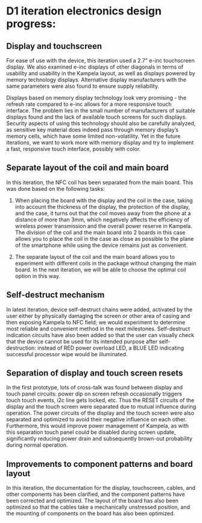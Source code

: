 # D1 iteration electronics design progress: 

## Display and touchscreen

For ease of use with the device, this iteration used a 2.7" e-inc touchscreen display. We also examined e-inc displays of other diagonals in terms of usability and usability in the Kampela layout, as well as displays powered by memory technology displays. Alternative display manufacturers with the same parameters were also found to ensure supply reliability.

Displays based on memory display technology look very promising - the refresh rate compared to e-inc allows for a more responsive touch interface. The problem lies in the small number of manufacturers of suitable displays found and the lack of available touch screens for such displays. Security aspects of using this technology should also be carefully analyzed, as sensitive key material does indeed pass through memory display’s memory cells, which have some limited non-volatility. Yet in the future iterations, we want to work more with memory display and try to implement a fast, responsive touch interface, possibly with color.

## Separate layout of the coil and main board

In this iteration, the NFC coil has been separated from the main board. This was done based on the following tasks:

1. When placing the board with the display and the coil in the case, taking into account the thickness of the display, the protection of the display, and the case, it turns out that the coil moves away from the phone at a distance of more than 3mm, which negatively affects the efficiency of wireless power transmission and the overall power reserve in Kampela. The division of the coil and the main board into 2 boards in this case allows you to place the coil in the case as close as possible to the plane of the smartphone while using the device remains just as convenient.

2. The separate layout of the coil and the main board allows you to experiment with different coils in the package without changing the main board. In the next iteration, we will be able to choose the optimal coil option in this way.

## Self-destruct mechanism

In latest iteration, device self-destruct chains were added, activated by the user either by physically damaging the screen or other area of casing and then exposing Kampela to NFC field; we would experiment to determine most reliable and convenient method in the next milestones. Self-destruct indication circuits have also been added so that the user can visually check that the device cannot be used for its intended purpose after self-destruction: instead of RED power overload LED, a BLUE LED indicating successful processor wipe would be illuminated.

## Separation of display and touch screen resets

In the first prototype, lots of cross-talk was found between display and touch panel circuits: power dip on screen refresh occasionally triggers touch touch events, i2c line gets locked, etc. Thus the RESET circuits of the display and the touch screen were separated due to mutual influence during operation. The power circuits of the display and the touch screen were also separated and optimized to avoid their negative influence on each other. Furthermore, this would improve power management of Kampela, as with this separation touch panel could be disabled during screen update, significantly reducing power drain and subsequently brown-out probability during normal operation.

## Improvements to component patterns and board layout

In this iteration, the documentation for the display, touchscreen, cables, and other components has been clarified, and the component patterns have been corrected and optimized. The layout of the board has also been optimized so that the cables take a mechanically unstressed position, and the mounting of components on the board has also been optimized.